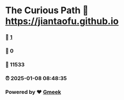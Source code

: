 # The Curious Path :link: https://jiantaofu.github.io 
### :page_facing_up: [1](https://jiantaofu.github.io/tag.html) 
### :speech_balloon: 0 
### :hibiscus: 11533 
### :alarm_clock: 2025-01-08 08:48:35 
### Powered by :heart: [Gmeek](https://github.com/Meekdai/Gmeek)
